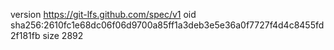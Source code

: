 version https://git-lfs.github.com/spec/v1
oid sha256:2610fc1e68dc06f06d9700a85ff1a3deb3e5e36a0f7727f4d4c8455fd2f181fb
size 2892
